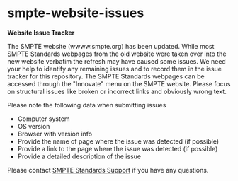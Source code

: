 # smpte-website-issues

**Website Issue Tracker**

The SMPTE website (wwww.smpte.org) has been updated. While most SMPTE Standards webpages from the old website were taken over into the new website verbatim the refresh may have caused some issues. We need your help to identify any remaining issues and to record them in the issue tracker for this repository. The SMPTE Standards webpages can be accessed through the "Innovate" menu on the SMPTE website. Please focus on structural issues like broken or incorrect links and obviously wrong text.

Please note the following data when submitting issues
- Computer system
- OS version
- Browser with version info
- Provide the name of page where the issue was detected (if possible)
- Provide a link to the page where the issue was detected (if possible)
- Provide a detailed description of the issue

Please contact [SMPTE Standards Support](mailto:standards-support@smpte.org) if you have any questions.
